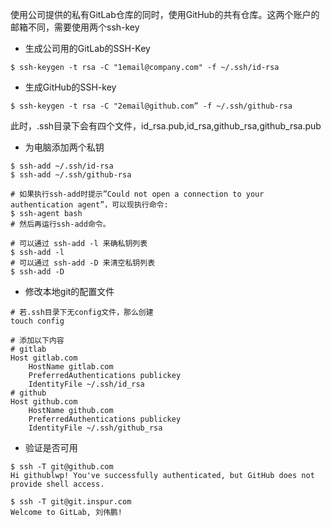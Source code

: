 使用公司提供的私有GitLab仓库的同时，使用GitHub的共有仓库。这两个账户的邮箱不同，需要使用两个ssh-key
* 生成公司用的GitLab的SSH-Key
```
$ ssh-keygen -t rsa -C "1email@company.com" -f ~/.ssh/id-rsa
```
* 生成GitHub的SSH-key
```
$ ssh-keygen -t rsa -C "2email@github.com” -f ~/.ssh/github-rsa
```
此时，.ssh目录下会有四个文件，id_rsa.pub,id_rsa,github_rsa,github_rsa.pub
* 为电脑添加两个私钥
```
$ ssh-add ~/.ssh/id-rsa 
$ ssh-add ~/.ssh/github-rsa

# 如果执行ssh-add时提示”Could not open a connection to your authentication agent”，可以现执行命令:    
$ ssh-agent bash
# 然后再运行ssh-add命令。

# 可以通过 ssh-add -l 来确私钥列表
$ ssh-add -l
# 可以通过 ssh-add -D 来清空私钥列表
$ ssh-add -D
```
* 修改本地git的配置文件
```
# 若.ssh目录下无config文件，那么创建
touch config

# 添加以下内容
# gitlab
Host gitlab.com
    HostName gitlab.com
    PreferredAuthentications publickey
    IdentityFile ~/.ssh/id_rsa
# github
Host github.com
    HostName github.com
    PreferredAuthentications publickey
    IdentityFile ~/.ssh/github_rsa
```
* 验证是否可用
```
$ ssh -T git@github.com
Hi githublwp! You've successfully authenticated, but GitHub does not provide shell access.

$ ssh -T git@git.inspur.com
Welcome to GitLab, 刘伟鹏!

```
